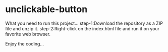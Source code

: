 # unclickable-button

What you need to run this project...
step-1:Download the repository as a ZIP file and unzip it.
step-2:Right-click on the index.html file and run it on your favorite web browser.

Enjoy the coding...

